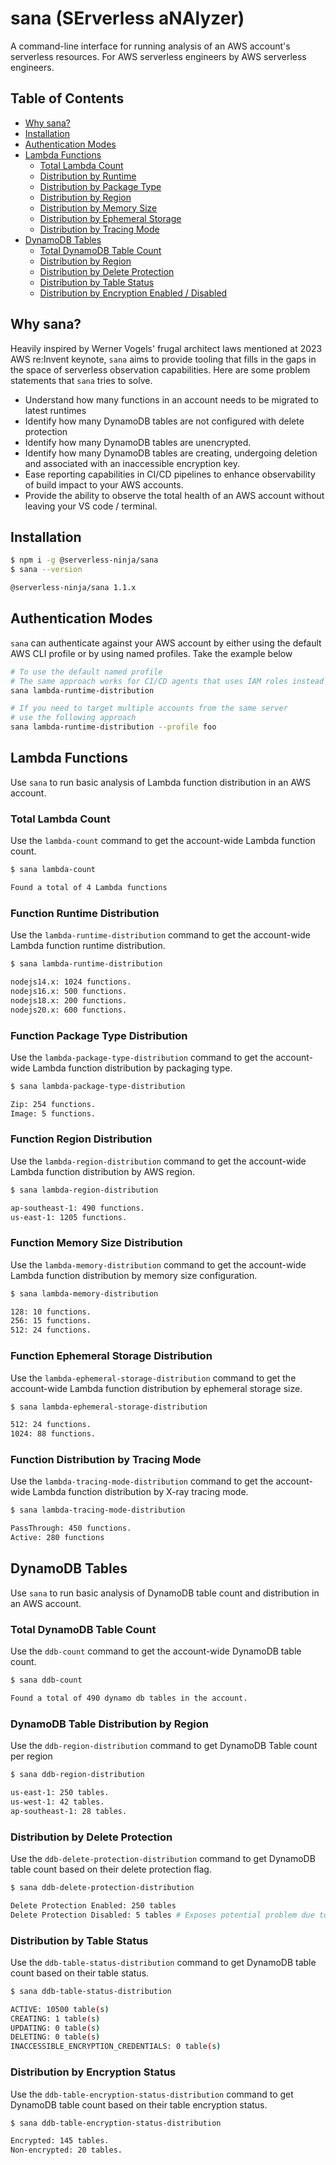 # sana (SErverless aNAlyzer)

A command-line interface for running analysis of an AWS account's serverless resources. For AWS serverless engineers by AWS serverless engineers.

## Table of Contents

- [Why sana?](#why-sana)
- [Installation](#installation)
- [Authentication Modes](#authentication-modes)
- [Lambda Functions](#lambda-functions)
  - [Total Lambda Count](#total-lambda-count)
  - [Distribution by Runtime](#function-runtime-distribution)
  - [Distribution by Package Type](#function-package-type-distribution)
  - [Distribution by Region](#function-region-distribution)
  - [Distribution by Memory Size](#function-memory-size-distribution)
  - [Distribution by Ephemeral Storage](#function-ephemeral-storage-distribution)
  - [Distribution by Tracing Mode](#function-distribution-by-tracing-mode)
- [DynamoDB Tables](#dynamodb-tables)
  - [Total DynamoDB Table Count](#total-dynamodb-table-count)
  - [Distribution by Region](#dynamodb-table-distribution-by-region)
  - [Distribution by Delete Protection](#distribution-by-delete-protection)
  - [Distribution by Table Status](#distribution-by-table-status)
  - [Distribution by Encryption Enabled / Disabled](#distribution-by-encryption-status)

## Why sana?

Heavily inspired by Werner Vogels' frugal architect laws mentioned at 2023 AWS re:Invent keynote, `sana` aims to provide tooling that fills in the gaps in the space of serverless observation capabilities. Here are some problem statements that `sana` tries to solve.

- Understand how many functions in an account needs to be migrated to latest runtimes
- Identify how many DynamoDB tables are not configured with delete protection
- Identify how many DynamoDB tables are unencrypted.
- Identify how many DynamoDB tables are creating, undergoing deletion and associated with an inaccessible encryption key.
- Ease reporting capabilities in CI/CD pipelines to enhance observability of build impact to your AWS accounts.
- Provide the ability to observe the total health of an AWS account without leaving your VS code / terminal.

## Installation

```sh
$ npm i -g @serverless-ninja/sana
$ sana --version

@serverless-ninja/sana 1.1.x
```

## Authentication Modes

`sana` can authenticate against your AWS account by either using the default AWS CLI profile or by using named profiles. Take the example below

```sh
# To use the default named profile
# The same approach works for CI/CD agents that uses IAM roles instead
sana lambda-runtime-distribution

# If you need to target multiple accounts from the same server
# use the following approach
sana lambda-runtime-distribution --profile foo
```

## Lambda Functions

Use `sana` to run basic analysis of Lambda function distribution in an AWS account.

### Total Lambda Count

Use the `lambda-count` command to get the account-wide Lambda function count.

```sh
$ sana lambda-count

Found a total of 4 Lambda functions
```

### Function Runtime Distribution

Use the `lambda-runtime-distribution` command to get the account-wide Lambda function runtime distribution.

```sh
$ sana lambda-runtime-distribution

nodejs14.x: 1024 functions.
nodejs16.x: 500 functions.
nodejs18.x: 200 functions.
nodejs20.x: 600 functions.
```

### Function Package Type Distribution

Use the `lambda-package-type-distribution` command to get the account-wide Lambda function distribution by packaging type.

```sh
$ sana lambda-package-type-distribution

Zip: 254 functions.
Image: 5 functions.
```

### Function Region Distribution

Use the `lambda-region-distribution` command to get the account-wide Lambda function distribution by AWS region.

```sh
$ sana lambda-region-distribution

ap-southeast-1: 490 functions.
us-east-1: 1205 functions.
```

### Function Memory Size Distribution

Use the `lambda-memory-distribution` command to get the account-wide Lambda function distribution by memory size configuration.

```sh
$ sana lambda-memory-distribution

128: 10 functions.
256: 15 functions.
512: 24 functions.
```

### Function Ephemeral Storage Distribution

Use the `lambda-ephemeral-storage-distribution` command to get the account-wide Lambda function distribution by ephemeral storage size.

```sh
$ sana lambda-ephemeral-storage-distribution

512: 24 functions.
1024: 88 functions.
```

### Function Distribution by Tracing Mode

Use the `lambda-tracing-mode-distribution` command to get the account-wide Lambda function distribution by X-ray tracing mode.

```sh
$ sana lambda-tracing-mode-distribution

PassThrough: 450 functions.
Active: 280 functions
```

## DynamoDB Tables

Use `sana` to run basic analysis of DynamoDB table count and distribution in an AWS account.

### Total DynamoDB Table Count

Use the `ddb-count` command to get the account-wide DynamoDB table count.

```sh
$ sana ddb-count

Found a total of 490 dynamo db tables in the account.
```

### DynamoDB Table Distribution by Region

Use the `ddb-region-distribution` command to get DynamoDB Table count per region

```sh
$ sana ddb-region-distribution

us-east-1: 250 tables.
us-west-1: 42 tables.
ap-southeast-1: 28 tables.
```

### Distribution by Delete Protection

Use the `ddb-delete-protection-distribution` command to get DynamoDB table count based on their delete protection flag.

```sh
$ sana ddb-delete-protection-distribution

Delete Protection Enabled: 250 tables
Delete Protection Disabled: 5 tables # Exposes potential problem due to accidental deletion.
```

### Distribution by Table Status

Use the `ddb-table-status-distribution` command to get DynamoDB table count based on their table status.

```sh
$ sana ddb-table-status-distribution

ACTIVE: 10500 table(s)
CREATING: 1 table(s)
UPDATING: 0 table(s)
DELETING: 0 table(s)
INACCESSIBLE_ENCRYPTION_CREDENTIALS: 0 table(s)
```

### Distribution by Encryption Status

Use the `ddb-table-encryption-status-distribution` command to get DynamoDB table count based on their table encryption status.

```sh
$ sana ddb-table-encryption-status-distribution

Encrypted: 145 tables.
Non-encrypted: 20 tables.
```
